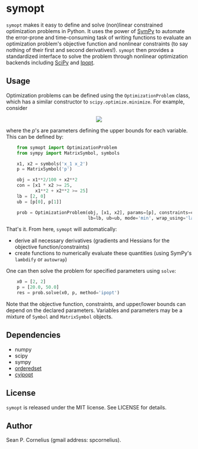 symopt
======
`symopt` makes it easy to define and solve (non)linear constrained optimization problems in Python. 
It uses the power of [SymPy](https://www.sympy.org/) to automate the error-prone and 
time-consuming task of writing functions to evaluate an optimization problem's objective function 
and nonlinear constraints (to say nothing of their first and second derivatives!). 
`symopt` then provides a standardized interface to solve the problem through nonlinear 
optimization backends including [SciPy](https://www.scipy.org/) and 
[Ipopt](https://projects.coin-or.org/Ipopt).

Usage
-----
Optimization problems can be defined using the `OptimizationProblem`
class, which has a similar constructor to `scipy.optimize.minimize`.
For example, consider

<p align="center">
    <img src="https://latex.codecogs.com/gif.latex?\begin{align*}&space;\textrm{minimize}\;\;&space;&x_1^2/100&space;&plus;&space;x_2^2&space;\\&space;\textrm{subject&space;to}\;\;&space;&&space;x_1&space;x_2&space;\geq&space;25&space;\\&space;&&space;x_1^2&space;&plus;&space;x_2^2&space;\geq&space;25&space;\\&space;&&space;2&space;\leq&space;x_1&space;\leq&space;p_1&space;\\&space;&&space;0&space;\leq&space;x_2&space;\leq&space;p_2&space;\\&space;\end{align*}">
</p>

where the *p*'s  are parameters defining the upper bounds for each variable. This can be defined
by:
```python
    from symopt import OptimizationProblem
    from sympy import MatrixSymbol, symbols

    x1, x2 = symbols('x_1 x_2')
    p = MatrixSymbol('p')

    obj = x1**2/100 + x2**2
    con = [x1 * x2 >= 25,
           x1**2 + x2**2 >= 25]
    lb = [2, 0]
    ub = [p[0], p[1]]

    prob = OptimizationProblem(obj, [x1, x2], params=[p], constraints=con,
                               lb=lb, ub=ub, mode='min', wrap_using='lambdify')
```
That's it. From here, `symopt` will automatically:

* derive all necessary derivatives (gradients and Hessians for the objective function/constraints)
* create functions to numerically evaluate these quantities (using SymPy's `lambdify` or `autowrap`)

One can then solve the problem for specified parameters using `solve`:
```python
    x0 = [2, 2]
    p = [20.0, 50.0]
    res = prob.solve(x0, p, method='ipopt')
```
Note that the objective function, constraints, and upper/lower
bounds can depend on the declared parameters. Variables and parameters
may be a mixture of `Symbol` and `MatrixSymbol` objects.

Dependencies
------------
* numpy
* scipy
* sympy
* [orderedset](https://pypi.org/project/orderedset/)
* [cyipopt](https://github.com/matthias-k/cyipopt)


License
-------
`symopt` is released under the MIT license. See LICENSE for details.


Author
------
Sean P. Cornelius (gmail address: spcornelius).